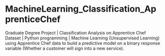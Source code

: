 # MachineLearning_Classification_ApprenticeChef
Graduate Degree Project | Classification Analysis on Apprentice Chef Dataset | Python programming | Machine Learning (Unsupervised Learning)
using Apprentice Chef data to build a predictive model on a binary response variable (Whether a customer will sign into a new service).
